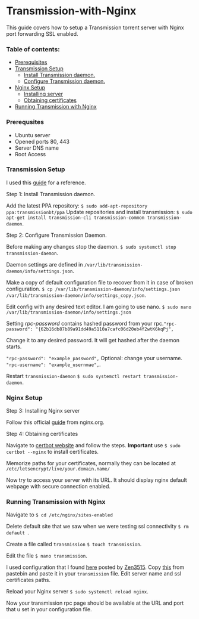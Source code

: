 # Transmission-with-Nginx
This guide covers how to setup a Transmission torrent server with Nginx port forwarding SSL enabled.
### Table of contents: 
- [Prerequisites](#prereq)
- [Transmission Setup](#tsetup)
	- [Install Transmission daemon.](#tinstall)
	- [Configure Transmission daemon.](#tconf)
- [Nginx Setup](#nsetup)
	- [Installing server](#ninstall)
	- [Obtaining certificates](#obcert)
- [Running Transmission with Nginx](#runtr)

### <a name="prereq"></a> Prerequsites

* Ubuntu server
* Opened ports 80, 443
* Server DNS name
* Root Access


### <a name="tsetup"></a> Transmission Setup
I used this [guide](https://help.ubuntu.com/community/TransmissionHowTo) for a reference.

Step 1: Install Transmission daemon. <a name="tinstall"></a>

Add the latest PPA repository: `$ sudo add-apt-repository ppa:transmissionbt/ppa`
Update repositories and install transmission: `$ sudo apt-get install transmission-cli transmission-common transmission-daemon`.

Step 2: Configure  Transmission Daemon<a name="tconf"></a>.

Before making any changes stop the daemon. 
`$ sudo systemctl stop transmission-daemon`.

Daemon settings are defined in `/var/lib/transmission-daemon/info/settings.json`.

Make a copy of default configuration file to recover from it in case of broken configuration.
`$ cp /var/lib/transmission-daemon/info/settings.json /var/lib/transmission-daemon/info/settings_copy.json`.

Edit config with any desired text editor. I am going to use nano. `$ sudo nano /var/lib/transmission-daemon/info/settings.json`

Setting <em>rpc-password</em> contains hashed password from your rpc.`"rpc-password": "{62b16db87b89a91dd49a5110a7cafc06d20eb4f2wtK6kqPj",` 

Change it to any desired password. It will get hashed after the daemon starts.

``"rpc-password": "example_password",``
Optional: change your username.
`"rpc-username": "example_usernmae",`.

Restart `transmission-daemon`
`$ sudo systemctl restart transmission-daemon`.

### Nginx Setup <a name="nsetup"></a>
Step 3: Installing Nginx server <a name="ninstall"></a>

Follow this official [guide](https://nginx.org/en/linux_packages.html) from nginx.org.

Step 4: Obtaining certificates <a name="obcert"></a>

Navigate to [certbot website](https://certbot.eff.org/instructions?ws=nginx&os=snap) and follow the steps. **Important** use `$ sudo certbot --nginx` to install certificates. 

Memorize paths for your certificates, normally they can be located at `/etc/letsencrypt/live/your.domain.name/`

Now try to access your server with its URL. It should display nginx default webpage with secure connection enabled.

### Running Transmission with Nginx<a name="runtr"></a>
Navigate to `$ cd /etc/nginx/sites-enabled`

Delete default site that we saw when we were testing ssl connectivity `$ rm default `.

Create a file called `transmission` `$ touch transmission`.

Edit the file `$ nano transmission`.

I used configuration that I found [here](https://gist.github.com/Belphemur/47f76c40defef0269615) posted by [Zen3515](https://gist.github.com/Zen3515). Copy [this](https://pastebin.com/htVrnpbD) from pastebin and paste it in your `transmission` file. Edit server name and ssl certificates paths.

Reload your Nginx server `$ sudo systemctl reload nginx`.

Now your transmission rpc page should be available at the URL and port that u  set in your configuration file.

